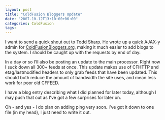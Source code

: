 ```yaml
---
layout: post
title: "ColdFusion Bloggers Update"
date: "2007-10-12T13:10:00+06:00"
categories: ColdFusion 
tags: 
---
```


I want to send a quick shout out to <a href="http://www.cfsilence.com/blog/client/index.cfm">Todd Sharp</a>. He wrote up a quick AJAX-y admin for <a href="http://www.coldfusionbloggers.org">ColdFusionBloggers.org</a>, making it much easier to add blogs to the system. I should be caught up with the requests by end of day.

In a day or so I'll also be posting an update to the main processor. Right now I suck down all 300+ feeds at once. This update makes use of CFHTTP and etag/lastmodified headers to only grab feeds that have been updated. This should both reduce the amount of bandwidth the site uses, and mean less work for poor old CFFEED. 

I have a blog entry describing what I did planned for later today, although I may push that out as I've got a few surprises for later on.

Oh - and yes - I do plan on adding ping very soon. I've got it down to one file (in my head), I just need to write it out.